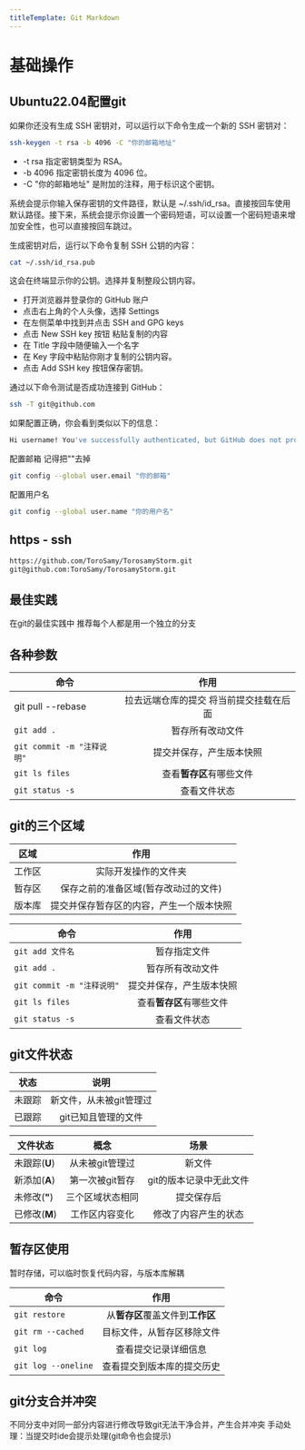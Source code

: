 ```yaml
---
titleTemplate: Git Markdown
---
```

# 基础操作

## Ubuntu22.04配置git
如果你还没有生成 SSH 密钥对，可以运行以下命令生成一个新的 SSH 密钥对：
```bash
ssh-keygen -t rsa -b 4096 -C "你的邮箱地址"
```
- -t rsa 指定密钥类型为 RSA。
- -b 4096 指定密钥长度为 4096 位。
- -C "你的邮箱地址" 是附加的注释，用于标识这个密钥。

系统会提示你输入保存密钥的文件路径，默认是 ~/.ssh/id_rsa。直接按回车使用默认路径。接下来，系统会提示你设置一个密码短语，可以设置一个密码短语来增加安全性，也可以直接按回车跳过。

生成密钥对后，运行以下命令复制 SSH 公钥的内容：
```bash
cat ~/.ssh/id_rsa.pub
```
这会在终端显示你的公钥。选择并复制整段公钥内容。

- 打开浏览器并登录你的 GitHub 账户
- 点击右上角的个人头像，选择 Settings
- 在左侧菜单中找到并点击 SSH and GPG keys
- 点击 New SSH key 按钮 粘贴复制的内容
- 在 Title 字段中随便输入一个名字
- 在 Key 字段中粘贴你刚才复制的公钥内容。
- 点击 Add SSH key 按钮保存密钥。

通过以下命令测试是否成功连接到 GitHub：
```bash
ssh -T git@github.com
```
如果配置正确，你会看到类似以下的信息：
```bash
Hi username! You've successfully authenticated, but GitHub does not provide shell access.
```
配置邮箱 记得把""去掉
```bash
git config --global user.email "你的邮箱"
```
配置用户名
```bash
git config --global user.name "你的用户名"
```


## https - ssh
```bash
https://github.com/ToroSamy/TorosamyStorm.git
git@github.com:ToroSamy/TorosamyStorm.git
```

## 最佳实践
在git的最佳实践中 推荐每个人都是用一个独立的分支

## 各种参数

|命令|作用|
|-|:-:|
|git pull --rebase|拉去远端仓库的提交 将当前提交挂载在后面|
|```git add .```|暂存所有改动文件|
|```git commit -m "注释说明"```|提交并保存，产生版本快照|
|```git ls files```|查看**暂存区**有哪些文件|
|```git status -s```|查看文件状态|

## git的三个区域

|区域|作用|
|-|:-:|
|工作区|实际开发操作的文件夹|
|暂存区|保存之前的准备区域(暂存改动过的文件)|
|版本库|提交并保存暂存区的内容，产生一个版本快照|

|命令|作用|
|-|:-:|
|```git add 文件名```|暂存指定文件|
|```git add .```|暂存所有改动文件|
|```git commit -m "注释说明"```|提交并保存，产生版本快照|
|```git ls files```|查看**暂存区**有哪些文件|
|```git status -s```|查看文件状态|

## git文件状态

|状态|说明|
|-|:-:|
|未跟踪|新文件，从未被git管理过|
|已跟踪|git已知且管理的文件|

|文件状态|概念|场景|
|-|:-:|:-:|
|未跟踪(**U**)|从未被git管理过|新文件|
|新添加(**A**)|第一次被git暂存|git的版本记录中无此文件|
|未修改(**"**)|三个区域状态相同|提交保存后|
|已修改(**M**)|工作区内容变化|修改了内容产生的状态|

## 暂存区使用

暂时存储，可以临时恢复代码内容，与版本库解耦

|命令|作用|
|-|:-:|
|```git restore```|从**暂存区**覆盖文件到**工作区**|
|```git rm --cached```|目标文件，从暂存区移除文件|
|```git log```|查看提交记录详细信息|
|```git log --oneline```|查看提交到版本库的提交历史|

## git分支合并冲突
不同分支中对同一部分内容进行修改导致git无法干净合并，产生合并冲突
手动处理：当提交时ide会提示处理(git命令也会提示)
